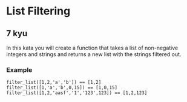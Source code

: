 # List Filtering
## 7 kyu

In this kata you will create a function that takes a list of non-negative integers and strings and returns a new list with the strings filtered out.

### Example
```
filter_list([1,2,'a','b']) == [1,2]
filter_list([1,'a','b',0,15]) == [1,0,15]
filter_list([1,2,'aasf','1','123',123]) == [1,2,123]
```

